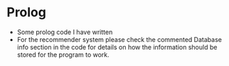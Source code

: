 # Prolog

- Some prolog code I have written
- For the recommender system please check the commented Database info section in the code for details on how the information should be stored for the program to work.
